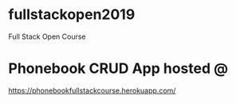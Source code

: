 # fullstackopen2019

Full Stack Open Course

# Phonebook CRUD App hosted @
https://phonebookfullstackcourse.herokuapp.com/
